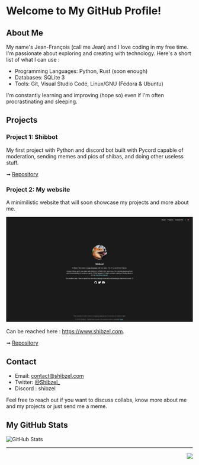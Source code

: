 # Welcome to My GitHub Profile!

## About Me

My name's Jean-François (call me Jean) and I love coding in my free time. I'm passionate about exploring and creating with technology. Here's a short list of what I can use :

- Programming Languages: Python, Rust (soon enough)
- Database~~s~~: SQLite 3
- Tools: Git, Visual Studio Code, Linux/GNU (Fedora & Ubuntu)

I'm constantly learning and improving (hope so) even if I'm often procrastinating and sleeping.

## Projects

### Project 1: Shibbot

My first project with Python and discord bot built with Pycord capable of moderation, sending memes and pics of shibas, and doing other useless stuff.

➟ [Repository](https://github.com/Shibzel/Shibbot)

### Project 2: My website

A minimilistic website that will soon showcase my projects and more about me.

![GitHub Stats](/images/screenshot-shibzeldotcom.png)

Can be reached here : https://www.shibzel.com.

➟ [Repository](https://github.com/Shibzel/Portfolio)

## Contact

- Email: [contact@shibzel.com](mailto:contact@shibzel.com)
- Twitter: [@Shibzel_](https://twitter.com/@Shibzel_)
- Discord : shibzel

Feel free to reach out if you want to discuss collabs, know more about me and my projects or just send me a meme.

## My GitHub Stats

![GitHub Stats](https://myreadme.vercel.app/api/embed/Shibzel?panels=userstatistics,toprepositories,toplanguages,commitgraph)

---

<p align="right"><img src="https://komarev.com/ghpvc/?username=Shibzel&label=Profile+views&color=55a1f7&style=for-the-badge"/></p>
